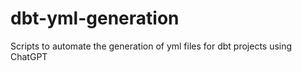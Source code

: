 # dbt-yml-generation
Scripts to automate the generation of yml files for dbt projects using ChatGPT
